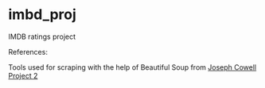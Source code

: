 # imbd_proj
IMDB ratings project 


References:

Tools used for scraping with the help of Beautiful Soup from [Joseph Cowell Project 2](https://github.com/josephpcowell/cowell_proj_2/tree/master/helper_functions)
